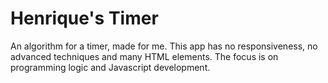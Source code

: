 # Henrique's Timer
An algorithm for a timer, made for me. This app has no responsiveness, no advanced techniques and many HTML elements. The focus is on programming logic and Javascript development.
